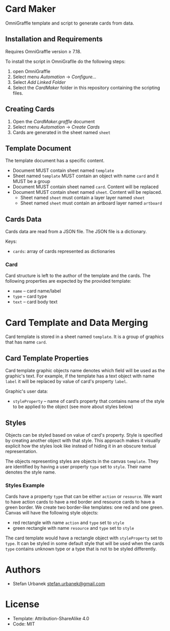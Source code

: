 # Card Maker

OmniGraffle template and script to generate cards from data.

## Installation and Requirements

Requires OmniGraffle version ≥ 7.18.

To install the script in OmniGraflle do the following steps:

1. open OmniGraffle
2. Select menu _Automation_ → _Configure…_
3. Select _Add Linked Folder_
4. Select the _CardMaker_ folder in this repository containing the scripting files.

## Creating Cards

1. Open the _CardMaker.graffle_ document
2. Select menu _Automation_ → _Create Cards_
3. Cards are generated in the sheet named `sheet`

## Template Document

The template document has a specific content. 

- Document MUST contain sheet named `template`
- Sheet named `template` MUST contain an object with name `card` and it MUST be a group
- Document MUST contain sheet named `card`. Content will be replaced
- Document MUST contain sheet named `sheet`. Content will be replaced.
    - Sheet named `sheet` must contain a layer layer named `sheet`
    - Sheet named `sheet` must contain an artboard layer named `artboard`

## Cards Data

Cards data are read from a JSON file. The JSON file is a dictionary. 

Keys:

- `cards`: array of cards represented as dictionaries

### Card

Card structure is left to the author of the template and the cards.
The following properties are expected by the provided template:

- `name` – card name/label
- `type` – card type
- `text` – card body text

# Card Template and Data Merging

Card template is stored in a sheet named `template`. It is a group of graphics that has name `card`.

## Card Template Properties

Card template graphic objects name denotes which field will be used as the graphic's text. For example, if the template has a text object with name `label` it will be replaced by value of card's property `label`.

Graphic's user data:

- `styleProperty` – name of card’s property that contains name of the style to be applied to the object (see more about styles below)

## Styles

Objects can be styled based on value of card's property. Style is specified by creating another object with that style. This approach makes it visually explicit how the styles look like instead of hiding it in an obscure textual representation.

The objects representing styles are objects in the canvas `template`. They are identified by having a user property `type` set to `style`. Their name denotes the style name.

### Styles Example

Cards have a property `type` that can be either `action` or `resource`. We want to have action cards to have a red border and resource cards to have a green border. We create two border-like templates: one red and one green. Canvas will have the following style objects:

- red rectangle with name `action` and `type` set to `style`
- green rectangle with name `resource` and `type` set to `style`

The card template would have a rectangle object with `styleProperty` set to `type`. It can be styled in some default style that will be used when the cards `type` contains unknown type or a type that is not to be styled differently.


# Authors

- Stefan Urbanek <stefan.urbanek@gmail.com>

# License

- Template: Attribution-ShareAlike 4.0 
- Code: MIT